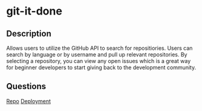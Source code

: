 # git-it-done

## Description
Allows users to utilize the GitHub API to search for repositiories. Users can search by language or by username and pull up relevant repositories. By selecting a repository, you can view any open issues which is a great way for beginner developers to start giving back to the development community.

## Questions
[Repo](http://github.com/nicolalenee)
[Deployment](https://nicolalenee.github.io/git-it-done/)